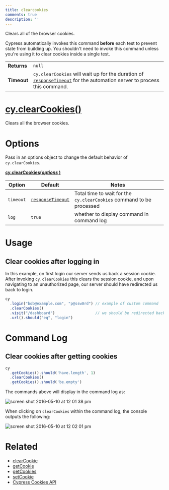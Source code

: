 ```yaml
---
title: clearcookies
comments: true
description: ''
---
```


Clears all of the browser cookies.

Cypress automatically invokes this command **before** each test to prevent state from building up. You shouldn't need to invoke this command unless you're using it to clear cookies inside a single test.

| | |
|--- | --- |
| **Returns** | `null` |
| **Timeout** | `cy.clearCookies` will wait up for the duration of [`responseTimeout`](https://on.cypress.io/guides/configuration#section-timeouts) for the automation server to process this command.|

# [cy.clearCookies()](#section-usage)

Clears all the browser cookies.

# Options

Pass in an options object to change the default behavior of `cy.clearCookies`.

**[cy.clearCookies(*options* )](#options-usage)**

Option | Default | Notes
--- | --- | ---
`timeout` | [`responseTimeout`](https://on.cypress.io/guides/configuration#section-timeouts) | Total time to wait for the `cy.clearCookies` command to be processed
`log` | `true` | whether to display command in command log

# Usage

## Clear cookies after logging in

In this example, on first login our server sends us back a session cookie. After invoking `cy.clearCookies` this clears the session cookie, and upon navigating to an unauthorized page, our server should have redirected us back to login.

```javascript
cy
  .login("bob@example.com", "p@ssw0rd") // example of custom command
  .clearCookies()
  .visit("/dashboard")                  // we should be redirected back to login
  .url().should("eq", "login")
```

# Command Log

## Clear cookies after getting cookies

```javascript
cy
  .getCookies().should('have.length', 1)
  .clearCookies()
  .getCookies().should('be.empty')
```

The commands above will display in the command log as:

![screen shot 2016-05-10 at 12 01 38 pm](https://cloud.githubusercontent.com/assets/1271364/15153391/1afa9fb4-16a7-11e6-9a76-3c3e6b4b9f6b.png)

When clicking on `clearCookies` within the command log, the console outputs the following:

![screen shot 2016-05-10 at 12 02 01 pm](https://cloud.githubusercontent.com/assets/1271364/15153392/1afb086e-16a7-11e6-9541-1b1794e14705.png)

# Related

- [clearCookie](https://on.cypress.io/api/clearcookie)
- [getCookie](https://on.cypress.io/api/getcookie)
- [getCookies](https://on.cypress.io/api/getcookies)
- [setCookie](https://on.cypress.io/api/setcookie)
- [Cypress Cookies API](https://on.cypress.io/api/cookies)
